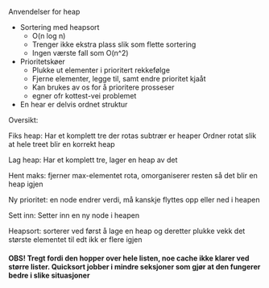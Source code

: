 Anvendelser for heap
- Sortering med heapsort
	- O(n log n)
	- Trenger ikke ekstra plass slik som flette sortering
	- Ingen værste fall som O(n^2) 
- Prioritetskøer
	- Plukke ut elementer i prioritert rekkefølge
	- Fjerne elementer, legge til, samt endre prioritet kjaåt
	- Kan brukes av os for å prioritere prosseser
	- egner ofr kottest-vei problemet
- En hear er delvis ordnet struktur

Oversikt:

Fiks heap:
	Har et komplett tre der rotas subtrær er heaper
	Ordner rotat slik at hele treet blir en korrekt heap

Lag heap:
	Har et komplett tre, lager en heap av det

Hent maks:
	fjerner max-elementet rota, omorganiserer resten så det blir en heap igjen

Ny prioritet:
	en node endrer verdi, må kanskje flyttes opp eller ned i heapen

Sett inn:
	Setter inn en ny node i heapen

Heapsort:
	sorterer ved først å lage en heap og deretter plukke vekk det største elementet til edt ikk er flere igjen

#### OBS! Tregt fordi den hopper over hele listen, noe cache ikke klarer ved større lister. Quicksort jobber i mindre seksjoner som gjør at den fungerer bedre i slike situasjoner

